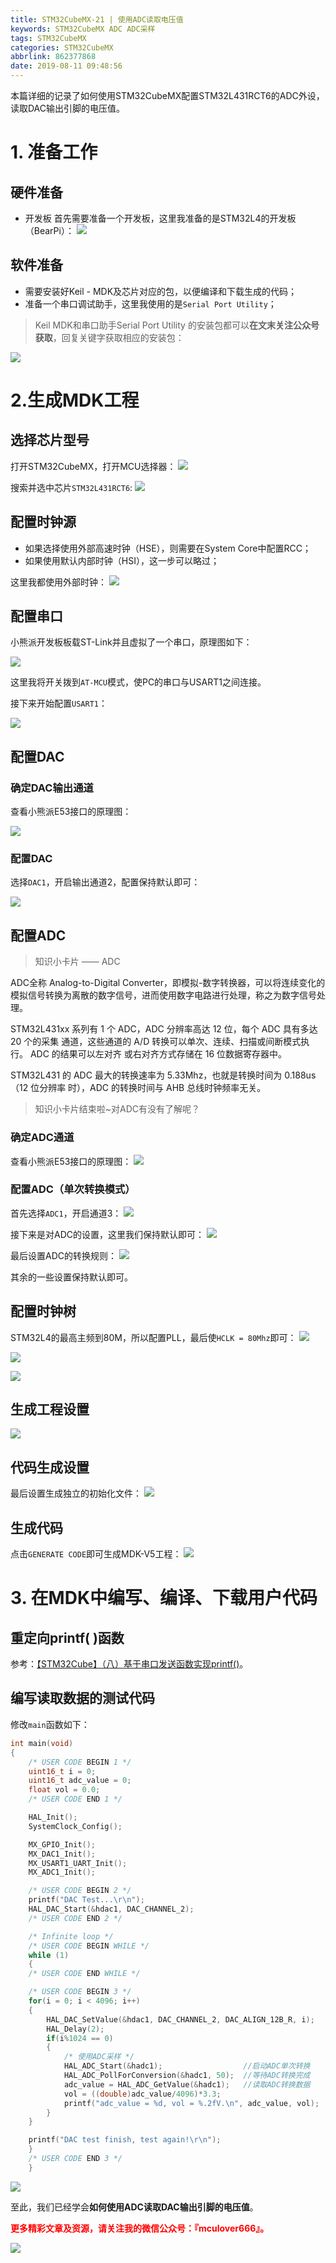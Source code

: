 ```yaml
---
title: STM32CubeMX-21 | 使用ADC读取电压值
keywords: STM32CubeMX ADC ADC采样
tags: STM32CubeMX
categories: STM32CubeMX
abbrlink: 862377868
date: 2019-08-11 09:48:56
---
```


本篇详细的记录了如何使用STM32CubeMX配置STM32L431RCT6的ADC外设，读取DAC输出引脚的电压值。
<!--more-->

# 1. 准备工作
## 硬件准备
- 开发板
首先需要准备一个开发板，这里我准备的是STM32L4的开发板（BearPi）：
![](http://mculover666.cn/image/20190806/9uiPTi5odYSj.png?imageslim)

## 软件准备
- 需要安装好Keil - MDK及芯片对应的包，以便编译和下载生成的代码；
- 准备一个串口调试助手，这里我使用的是`Serial Port Utility`；

>Keil MDK和串口助手Serial Port Utility 的安装包都可以**在文末关注公众号获取**，回复关键字获取相应的安装包：

![](http://mculover666.cn/image/20190814/gubaOwmETp1w.png?imageslim)

# 2.生成MDK工程
## 选择芯片型号
打开STM32CubeMX，打开MCU选择器：
![](http://mculover666.cn/image/20190806/gBP6glmUSH80.png?imageslim)

搜索并选中芯片`STM32L431RCT6`:
![](http://mculover666.cn/image/20190806/gnyHwdl53uVD.png?imageslim)

## 配置时钟源
- 如果选择使用外部高速时钟（HSE），则需要在System Core中配置RCC；
- 如果使用默认内部时钟（HSI），这一步可以略过；

这里我都使用外部时钟：
![](http://mculover666.cn/image/20190806/k593lGGb5tlW.png?imageslim)

## 配置串口
小熊派开发板板载ST-Link并且虚拟了一个串口，原理图如下：

![](http://mculover666.cn/image/20190814/IwyXONVefPx9.png?imageslim)

这里我将开关拨到`AT-MCU`模式，使PC的串口与USART1之间连接。

接下来开始配置`USART1`：

![](http://mculover666.cn/image/20190814/nLMRMYtmzghl.png?imageslim)

## 配置DAC

### 确定DAC输出通道
查看小熊派E53接口的原理图：

![](http://mculover666.cn/blog/20191016/QlodtDUnaD4B.png?imageslim)

### 配置DAC
选择`DAC1`，开启输出通道2，配置保持默认即可：

![](http://mculover666.cn/blog/20191016/hSKFOGJtERVf.png?imageslim)


## 配置ADC

>知识小卡片 —— ADC

ADC全称 Analog-to-Digital Converter，即模拟-数字转换器，可以将连续变化的模拟信号转换为离散的数字信号，进而使用数字电路进行处理，称之为数字信号处理。

STM32L431xx 系列有 1 个 ADC，ADC 分辨率高达 12 位，每个 ADC 具有多达 20 个的采集
通道，这些通道的 A/D 转换可以单次、连续、扫描或间断模式执行。 ADC 的结果可以左对齐
或右对齐方式存储在 16 位数据寄存器中。

STM32L431 的 ADC 最大的转换速率为 5.33Mhz，也就是转换时间为 0.188us（12 位分辨率
时），ADC 的转换时间与 AHB 总线时钟频率无关。

>知识小卡片结束啦~对ADC有没有了解呢？

### 确定ADC通道
查看小熊派E53接口的原理图：
![](http://mculover666.cn/image/20190806/whMjICDhBLkz.png?imageslim)

### 配置ADC（单次转换模式）
首先选择`ADC1`，开启通道3：
![](http://mculover666.cn/image/20190806/4W3UD4FP2vfB.png?imageslim)

接下来是对ADC的设置，这里我们保持默认即可：
![](http://mculover666.cn/image/20190806/y1bnlxAf4IOd.png?imageslim)

最后设置ADC的转换规则：
![](http://mculover666.cn/image/20190806/TnzK4JjLXoeD.png?imageslim)

其余的一些设置保持默认即可。

## 配置时钟树
STM32L4的最高主频到80M，所以配置PLL，最后使`HCLK = 80Mhz`即可：
![](http://mculover666.cn/image/20190806/1TQg7frjRpVr.png?imageslim)

![](http://mculover666.cn/image/20190808/EVKCwrQNEWcl.png?imageslim)

![](http://mculover666.cn/image/20190806/Dje8nuTMdpQY.png?imageslim)


## 生成工程设置
![](http://mculover666.cn/blog/20191017/x3mIUssnNwpC.png?imageslim)

## 代码生成设置
最后设置生成独立的初始化文件：
![](http://mculover666.cn/image/20190806/T6WvSK6Dfpts.png?imageslim)

## 生成代码
点击`GENERATE CODE`即可生成MDK-V5工程：
![](http://mculover666.cn/image/20190806/s0jGhLBWW6Cm.png?imageslim)

# 3. 在MDK中编写、编译、下载用户代码
## 重定向printf( )函数
参考：[【STM32Cube】（八）基于串口发送函数实现printf()](https://blog.csdn.net/Mculover666/article/details/95975461)。


## 编写读取数据的测试代码
修改`main`函数如下：
```c
int main(void)
{
    /* USER CODE BEGIN 1 */
    uint16_t i = 0;
    uint16_t adc_value = 0;
    float vol = 0.0;
    /* USER CODE END 1 */

    HAL_Init();
    SystemClock_Config();

    MX_GPIO_Init();
    MX_DAC1_Init();
    MX_USART1_UART_Init();
    MX_ADC1_Init();

    /* USER CODE BEGIN 2 */
    printf("DAC Test...\r\n");
    HAL_DAC_Start(&hdac1, DAC_CHANNEL_2);
    /* USER CODE END 2 */

    /* Infinite loop */
    /* USER CODE BEGIN WHILE */
    while (1)
    {
    /* USER CODE END WHILE */

    /* USER CODE BEGIN 3 */
    for(i = 0; i < 4096; i++)
    {
        HAL_DAC_SetValue(&hdac1, DAC_CHANNEL_2, DAC_ALIGN_12B_R, i);
        HAL_Delay(2);
        if(i%1024 == 0)
        {
            /* 使用ADC采样 */
            HAL_ADC_Start(&hadc1);	                //启动ADC单次转换
            HAL_ADC_PollForConversion(&hadc1, 50);	//等待ADC转换完成
            adc_value = HAL_ADC_GetValue(&hadc1); 	//读取ADC转换数据
            vol = ((double)adc_value/4096)*3.3;
            printf("adc_value = %d, vol = %.2fV.\n", adc_value, vol);
        }
    }

    printf("DAC test finish, test again!\r\n");
    }
    /* USER CODE END 3 */
    }
```

![](http://mculover666.cn/blog/20191017/MEU1HS8DGg0S.png?imageslim)

至此，我们已经学会**如何使用ADC读取DAC输出引脚的电压值**。

**<font color="#FF0000">更多精彩文章及资源，请关注我的微信公众号：『mculover666』。</font>**

![](http://mculover666.cn/image/20190814/NQqt1eRxrl1K.png?imageslim)

